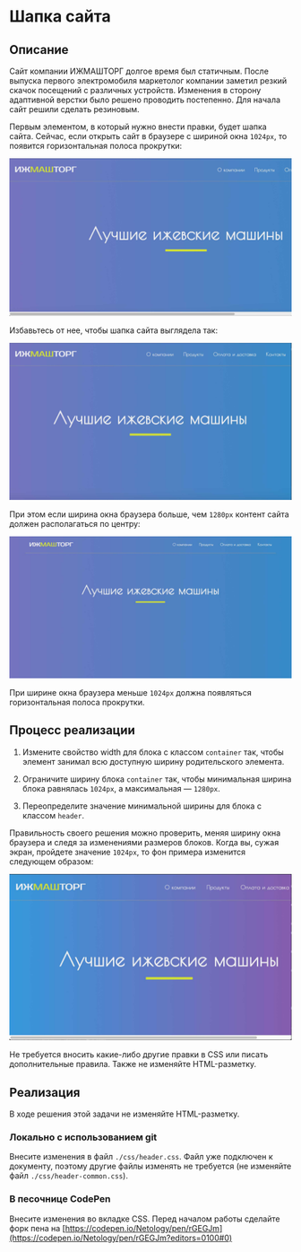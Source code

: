 ﻿# Шапка сайта

## Описание

Сайт компании ИЖМАШТОРГ долгое время был статичным. После выпуска первого электромобиля маркетолог компании заметил резкий скачок посещений с различных устройств. Изменения в сторону адаптивной верстки было решено проводить постепенно. Для начала сайт решили сделать резиновым.

Первым элементом, в который нужно внести правки, будет шапка сайта.
Сейчас, если открыть сайт в браузере с шириной окна `1024px`, то появится горизонтальная полоса прокрутки:

![Scroll on header](../../sources/fluid-header-scroll.jpg)

Избавьтесь от нее, чтобы шапка сайта выглядела так:

![Scroll on header](../../sources/fluid-header-noscroll.jpg)

При этом если ширина окна браузера больше, чем `1280px` контент сайта должен располагаться по центру:

![Header on a widescreen](../../sources/fluid-header-widescreen.jpg)

При ширине окна браузера меньше `1024px` должна появляться горизонтальная полоса прокрутки.

## Процесс реализации

1. Измените свойство width для блока с классом `container` так, чтобы элемент занимал всю доступную ширину родительского элемента.

2. Ограничите ширину блока `container` так, чтобы минимальная ширина блока равнялась `1024px`, а максимальная — `1280px`.

3. Переопределите значение минимальной ширины для блока с классом `header`.

Правильность своего решения можно проверить, меняя ширину окна браузера и следя за изменениями размеров блоков. Когда вы, сужая экран, пройдете значение `1024px`, то фон примера изменится следующем образом:

![Header on a small screen](../../sources/fluid-header-smallscreen.jpg)

Не требуется вносить какие-либо другие правки в CSS или писать дополнительные правила. Также не изменяйте HTML-разметку.

## Реализация

В ходе решения этой задачи не изменяйте HTML-разметку.

### Локально с использованием git

Внесите изменения в файл `./css/header.css`. Файл уже подключен к документу, поэтому другие файлы изменять не требуется (не изменяйте файл `./css/header-common.css`).

### В песочнице CodePen

Внесите изменения во вкладке CSS. Перед началом работы сделайте форк пена на [https://codepen.io/Netology/pen/rGEGJm](https://codepen.io/Netology/pen/rGEGJm?editors=0100#0)
